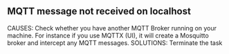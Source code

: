 ## MQTT message not received on localhost
  CAUSES: 
    Check whether you have another MQTT Broker running on your machine.
    For instance if you use MQTTX (UI), it will create a Mosquitto broker
    and intercept any MQTT messages. 
  SOLUTIONS: 
    Terminate the task